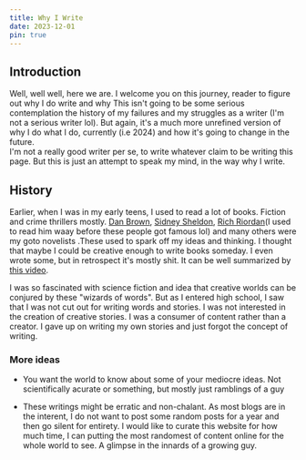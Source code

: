 ```yaml
---
title: Why I Write
date: 2023-12-01
pin: true
---
```

## Introduction

Well, well well, here we are. I welcome you on this journey, reader to figure out why I do write and why This isn't going to be some serious contemplation the history of my failures and my struggles as a writer (I'm not a serious writer lol). But again, it's a much more unrefined version of why I do what I do, currently (i.e 2024) and how it's going to change in the future. <br>
I'm not a really good writer per se, to write whatever claim to be writing this page. But this is just an attempt to speak my mind, in the way why I write.

## History

Earlier, when I was in my early teens, I used to read a lot of books. Fiction and crime thrillers mostly. [Dan Brown](https://en.wikipedia.org/wiki/Dan_Brown), [Sidney Sheldon](https://en.wikipedia.org/wiki/Sidney_Sheldon), [Rich Riordan](https://en.wikipedia.org/wiki/Rick_Riordan)(I used to read him waay before these people got famous lol) and many others were my goto novelists .These used to spark off my ideas and thinking. I thought that maybe I could be creative enough to write books someday. I even wrote some, but in retrospect it's mostly shit. It can be well summarized by [this video](https://www.youtube.com/watch?v=jKXDUBqdrxE).<br>

I was so fascinated with science fiction and idea that creative worlds can be conjured by these "wizards of words". But as I entered high school, I saw that I was not cut out for writing words and stories. I was not interested in the creation of creative stories. I was a consumer of content rather than a creator. I gave up on writing my own stories and just forgot the concept of writing.

  
  

### More ideas

* You want the world to know about some of your mediocre ideas. Not scientifically acurate or something, but mostly just ramblings of a guy

* These writings might be erratic and non-chalant. As most blogs are in the interent, I do not want to post some random posts for a year and then go silent for entirety. I would like to curate this website for how much time, I can putting the most randomest of content online for the whole world to see. A glimpse in the innards of a growing guy.